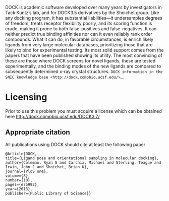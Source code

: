 DOCK is academic software developed over many years by investigators in Tack Kuntz’s lab, and for
DOCK3.5 derivatives by the Shoichet group. Like any docking program, it has substantial liabilities—it undersamples
degrees of freedom, treats receptor flexibility poorly, and its scoring function is crude, making it prone
to both false-positives and false-negatives. It can neither predict true binding affinities nor can it even reliably
rank order compounds. What it can do, in favorable circumstances, is enrich likely ligands from very large
molecular databases, prioritizing those that are likely to bind for experimental testing. Its most solid support
comes from the papers that have been published showing its utility. The most convincing of these are those
where DOCK screens for novel ligands, these are tested experimentally, and the binding modes of the new
ligands are compared to subsequently determined x-ray crystal structures.
`DOCK information in the SNIC knowledge base <http://dock.compbio.ucsf.edu/>`_.

# Licensing
Prior to use this problem you must acquire a license which can be obtained here <http://dock.compbio.ucsf.edu/DOCK3.7/>

## Appropriate citation
All publications using DOCK should cite at least the following paper
```
@Article{DOCK,
title={Ligand pose and orientational sampling in molecular docking},
author={Coleman, Ryan G and Carchia, Michael and Sterling, Teague and Irwin, John J and Shoichet, Brian K},
journal={PloS one},
volume={8},
number={10},
pages={e75992},
year={2013},
publisher={Public Library of Science}}

```

